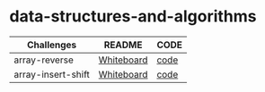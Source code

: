 # data-structures-and-algorithms

| Challenges         | README                                                 |CODE        |
| -------------------| ------------------------------------------------------ |-------------------------------------|
| array-reverse      | [Whiteboard](challenges/array-reverse/README.md)       |[code](challenges/array-reverse/array-reverse.java) |
| array-insert-shift |[Whiteboard](challenges/array-insert-shift/README.md)   |[code](challenges/array-insert-shift/array-insert-shift.java)|